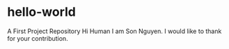 # hello-world
A First Project Repository
Hi Human
I am Son Nguyen.
I would like to thank for your contribution.
